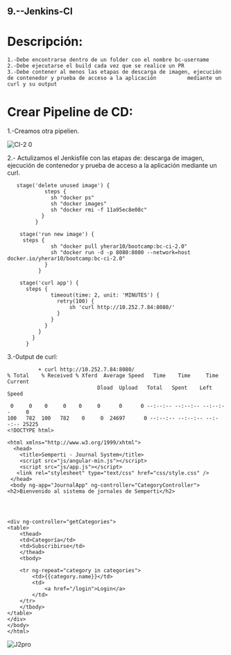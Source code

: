 ## 9.--Jenkins-CI

# Descripción:

    1.-Debe encontrarse dentro de un folder con el nombre bc-username
    2.-Debe ejecutarse el build cada vez que se realice un PR
    3.-Debe contener al menos las etapas de descarga de imagen, ejecución de contenedor y prueba de acceso a la aplicación          mediante un curl y su output
  
# Crear Pipeline de CD:

  1.-Creamos otra pipelien.

  ![CI-2 0](https://user-images.githubusercontent.com/57635156/71253685-5968b900-2307-11ea-92b3-230698240ef9.jpg)

  2.- Actulizamos el Jenkisfile con las etapas de: descarga de imagen, ejecución de contenedor y prueba de acceso a la               aplicación mediante un curl.
  
  
       stage('delete unused image') {
                steps {             
                  sh "docker ps"
                  sh "docker images"
                  sh "docker rmi -f 11a95ec8e08c"
               }
             } 
             
        stage('run new image') {
         steps {
                  sh "docker pull yherar10/bootcamp:bc-ci-2.0"
                  sh "docker run -d -p 8080:8080 --network=host docker.io/yherar10/bootcamp:bc-ci-2.0"
                }
              }
    
        stage('curl app') {
          steps {
                  timeout(time: 2, unit: 'MINUTES') {
                    retry(100) {
                        sh 'curl http://10.252.7.84:8080/'
                    }
                  }
                }
              } 
            }
          }
        
        
        
  3.-0utput de curl:

              + curl http://10.252.7.84:8080/
    % Total    % Received % Xferd  Average Speed   Time    Time     Time  Current
                                 Dload  Upload   Total   Spent    Left  Speed

     0     0    0     0    0     0      0      0 --:--:-- --:--:-- --:--:--     0
    100   782  100   782    0     0  24697      0 --:--:-- --:--:-- --:--:-- 25225
    <!DOCTYPE html>

    <html xmlns="http://www.w3.org/1999/xhtml">
      <head>
        <title>Semperti - Journal System</title>
        <script src="js/angular-min.js"></script>
        <script src="js/app.js"></script>
       <link rel="stylesheet" type="text/css" href="css/style.css" />
     </head>
     <body ng-app="JournalApp" ng-controller="CategoryController">
    <h2>Bienvenido al sistema de jornales de Semperti</h2>




    <div ng-controller="getCategories">
    <table>
        <thead>
        <td>Categoría</td>
        <td>Subscribirse</td>
        </thead>
        <tbody>

        <tr ng-repeat="category in categories">
            <td>{{category.name}}</td>
            <td>
                <a href="/login">Login</a>
            </td>
        </tr>
        </tbody>
    </table>
    </div>
    </body>
    </html>

 
 
![J2pro](https://user-images.githubusercontent.com/57635156/71526469-de2e7680-28b5-11ea-81b3-6b912fdbe3d7.jpg)




